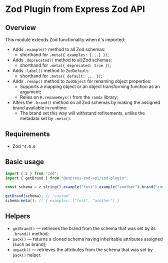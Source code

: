 # Zod Plugin from Express Zod API

## Overview

This module extends Zod functionality when it's imported:

- Adds `.example()` method to all Zod schemas:
  - shorthand for `.meta({ examples: [...] })`;
- Adds `.deprecated()` method to all Zod schemas:
  - shorthand for `.meta({ deprecated: true })`;
- Adds `.label()` method to `ZodDefault`:
  - shorthand for `.meta({ default: ... })`;
- Adds `.remap()` method to `ZodObject` for renaming object properties:
  - Supports a mapping object or an object transforming function as an argument;
  - Relies on `R.renameKeys()` from the `ramda` library;
- Alters the `.brand()` method on all Zod schemas by making the assigned brand available in runtime:
  - The brand set this way will withstand refinements, unlike the metadata set by `.meta()`.

## Requirements

- Zod `^4.0.0`

## Basic usage

```ts
import { z } from "zod";
import { getBrand } from "@express-zod-api/zod-plugin";

const schema = z.string().example("test").example("another").brand("custom");

getBrand(schema); // "custom"
schema.meta(); // { examples: ["test", "another"] }
```

## Helpers

- `getBrand()` — retrieves the brand from the schema that was set by its `.brand()` method;
- `pack()` — returns a cloned schema having inheritable attributes assigned (such as brand);
- `unpack()` — retrieves the attributes from the schema that was set by `pack()` helper.
